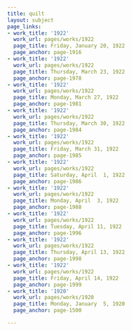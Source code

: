 ```yaml
---
title: quilt
layout: subject
page_links:
- work_title: '1922'
  work_url: pages/works/1922
  page_title: Friday, January 20, 1922
  page_anchor: page-1916
- work_title: '1922'
  work_url: pages/works/1922
  page_title: Thursday, March 23, 1922
  page_anchor: page-1978
- work_title: '1922'
  work_url: pages/works/1922
  page_title: Monday, March 27, 1922
  page_anchor: page-1981
- work_title: '1922'
  work_url: pages/works/1922
  page_title: Thursday, March 30, 1922
  page_anchor: page-1984
- work_title: '1922'
  work_url: pages/works/1922
  page_title: Friday, March 31, 1922
  page_anchor: page-1985
- work_title: '1922'
  work_url: pages/works/1922
  page_title: Saturday, April  1, 1922
  page_anchor: page-1986
- work_title: '1922'
  work_url: pages/works/1922
  page_title: Monday, April  3, 1922
  page_anchor: page-1988
- work_title: '1922'
  work_url: pages/works/1922
  page_title: Tuesday, April 11, 1922
  page_anchor: page-1996
- work_title: '1922'
  work_url: pages/works/1922
  page_title: Thursday, April 13, 1922
  page_anchor: page-1998
- work_title: '1922'
  work_url: pages/works/1922
  page_title: Friday, April 14, 1922
  page_anchor: page-1999
- work_title: '1920'
  work_url: pages/works/1920
  page_title: Monday, January  5, 1920
  page_anchor: page-1500

---
```

